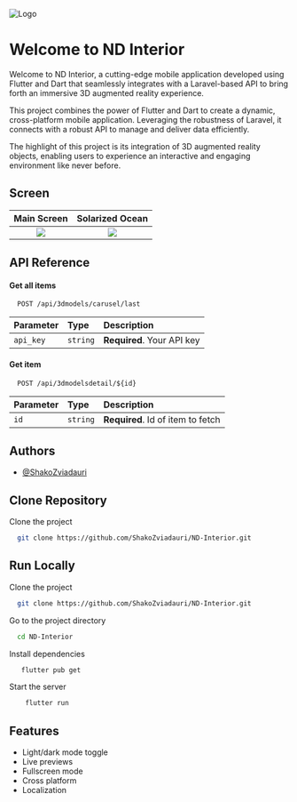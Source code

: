 
![Logo](https://ndinterior.design/storage/ic_launcher.png)


# Welcome to ND Interior

Welcome to ND Interior, a cutting-edge mobile application developed using Flutter and Dart that seamlessly integrates with a Laravel-based API to bring forth an immersive 3D augmented reality experience.

This project combines the power of Flutter and Dart to create a dynamic, cross-platform mobile application. Leveraging the robustness of Laravel, it connects with a robust API to manage and deliver data efficiently.

The highlight of this project is its integration of 3D augmented reality objects, enabling users to experience an interactive and engaging environment like never before.



## Screen

Main Screen             |  Solarized Ocean
:-------------------------:|:-------------------------:
![](https://ndinterior.design/storage/Screenshot_20231215_175122-portrait.png)  |  ![](https://ndinterior.design/storage/Screenshot_20231215_175128-portrait.png)  |  ![](https://ndinterior.design/storage/Screenshot_20231215_175141-portrait.png)  |  ![](https://ndinterior.design/storage/Screenshot_20231215_175157-portrait.png)





## API Reference

#### Get all items

```http
  POST /api/3dmodels/carusel/last
```

| Parameter | Type     | Description                |
| :-------- | :------- | :------------------------- |
| `api_key` | `string` | **Required**. Your API key |

#### Get item

```http
  POST /api/3dmodelsdetail/${id}
```

| Parameter | Type     | Description                       |
| :-------- | :------- | :-------------------------------- |
| `id`      | `string` | **Required**. Id of item to fetch |



## Authors

- [@ShakoZviadauri](https://github.com/ShakoZviadauri)


## Clone Repository

Clone the project

```bash
  git clone https://github.com/ShakoZviadauri/ND-Interior.git
```



## Run Locally

Clone the project

```bash
  git clone https://github.com/ShakoZviadauri/ND-Interior.git
```

Go to the project directory

```bash
  cd ND-Interior
```

Install dependencies

```bash
   flutter pub get
```

Start the server

```bash
    flutter run
```


## Features

- Light/dark mode toggle
- Live previews
- Fullscreen mode
- Cross platform
- Localization

